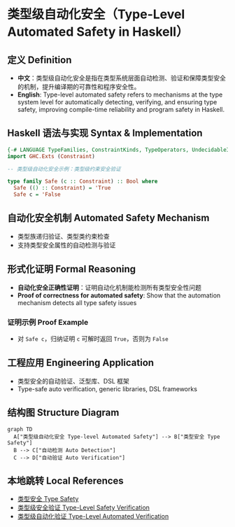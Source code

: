 # 类型级自动化安全（Type-Level Automated Safety in Haskell）

## 定义 Definition

- **中文**：类型级自动化安全是指在类型系统层面自动检测、验证和保障类型安全的机制，提升编译期的可靠性和程序安全性。
- **English**: Type-level automated safety refers to mechanisms at the type system level for automatically detecting, verifying, and ensuring type safety, improving compile-time reliability and program safety in Haskell.

## Haskell 语法与实现 Syntax & Implementation

```haskell
{-# LANGUAGE TypeFamilies, ConstraintKinds, TypeOperators, UndecidableInstances #-}
import GHC.Exts (Constraint)

-- 类型级自动化安全示例：类型级约束安全验证

type family Safe (c :: Constraint) :: Bool where
  Safe (() :: Constraint) = 'True
  Safe c = 'False
```

## 自动化安全机制 Automated Safety Mechanism

- 类型族递归验证、类型类约束检查
- 支持类型安全属性的自动检测与验证

## 形式化证明 Formal Reasoning

- **自动化安全正确性证明**：证明自动化机制能检测所有类型安全性问题
- **Proof of correctness for automated safety**: Show that the automation mechanism detects all type safety issues

### 证明示例 Proof Example

- 对 `Safe c`，归纳证明 `c` 可解时返回 `True`，否则为 `False`

## 工程应用 Engineering Application

- 类型安全的自动验证、泛型库、DSL 框架
- Type-safe auto verification, generic libraries, DSL frameworks

## 结构图 Structure Diagram

```mermaid
graph TD
  A["类型级自动化安全 Type-level Automated Safety"] --> B["类型安全 Type Safety"]
  B --> C["自动检测 Auto Detection"]
  C --> D["自动验证 Auto Verification"]
```

## 本地跳转 Local References

- [类型安全 Type Safety](../14-Type-Safety/01-Type-Safety-in-Haskell.md)
- [类型级安全验证 Type-Level Safety Verification](../44-Type-Level-Safety-Verification/01-Type-Level-Safety-Verification-in-Haskell.md)
- [类型级自动化验证 Type-Level Automated Verification](../49-Type-Level-Automated-Verification/01-Type-Level-Automated-Verification-in-Haskell.md)

